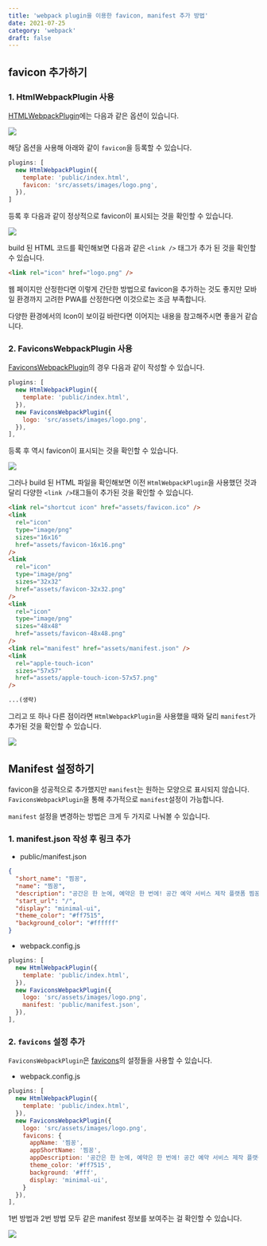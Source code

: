 ```yaml
---
title: 'webpack plugin을 이용한 favicon, manifest 추가 방법'
date: 2021-07-25
category: 'webpack'
draft: false
---
```


## favicon 추가하기

### 1. HtmlWebpackPlugin 사용

[HTMLWebpackPlugin](https://www.npmjs.com/package/html-webpack-plugin)에는 다음과 같은 옵션이 있습니다.

![](./images/favicon/html-favicon.png)

해당 옵션을 사용해 아래와 같이 `favicon`을 등록할 수 있습니다.

```js
plugins: [
  new HtmlWebpackPlugin({
    template: 'public/index.html',
    favicon: 'src/assets/images/logo.png',
  }),
]
```

등록 후 다음과 같이 정상적으로 favicon이 표시되는 것을 확인할 수 있습니다.

![](./images/favicon/favicon.png)

build 된 HTML 코드를 확인해보면 다음과 같은 `<link />` 태그가 추가 된 것을 확인할 수 있습니다.

```html
<link rel="icon" href="logo.png" />
```

웹 페이지만 산정한다면 이렇게 간단한 방법으로 favicon을 추가하는 것도 좋지만 모바일 환경까지 고려한 PWA를 산정한다면 이것으로는 조금 부족합니다.

다양한 환경에서의 Icon이 보이길 바란다면 이어지는 내용을 참고해주시면 좋을거 같습니다.

### 2. FaviconsWebpackPlugin 사용

[FaviconsWebpackPlugin](https://www.npmjs.com/package/favicons-webpack-plugin)의 경우 다음과 같이 작성할 수 있습니다.

```js
plugins: [
  new HtmlWebpackPlugin({
    template: 'public/index.html',
  }),
  new FaviconsWebpackPlugin({
    logo: 'src/assets/images/logo.png',
  }),
],
```

등록 후 역시 favicon이 표시되는 것을 확인할 수 있습니다.

![](./images/favicon/favicon.png)

그러나 build 된 HTML 파일을 확인해보면 이전 `HtmlWebpackPlugin`을 사용했던 것과 달리 다양한 `<link />`태그들이 추가된 것을 확인할 수 있습니다.

```html
<link rel="shortcut icon" href="assets/favicon.ico" />
<link
  rel="icon"
  type="image/png"
  sizes="16x16"
  href="assets/favicon-16x16.png"
/>
<link
  rel="icon"
  type="image/png"
  sizes="32x32"
  href="assets/favicon-32x32.png"
/>
<link
  rel="icon"
  type="image/png"
  sizes="48x48"
  href="assets/favicon-48x48.png"
/>
<link rel="manifest" href="assets/manifest.json" />
<link
  rel="apple-touch-icon"
  sizes="57x57"
  href="assets/apple-touch-icon-57x57.png"
/>

...(생략)
```

그리고 또 하나 다른 점이라면 `HtmlWebpackPlugin`을 사용했을 때와 달리 `manifest`가 추가된 것을 확인할 수 있습니다.

![](./images/favicon/manifest-basic.png)

## Manifest 설정하기

favicon을 성공적으로 추가했지만 `manifest`는 원하는 모양으로 표시되지 않습니다. `FaviconsWebpackPlugin`을 통해 추가적으로 `manifest`설정이 가능합니다.

`manifest` 설정을 변경하는 방법은 크게 두 가지로 나눠볼 수 있습니다.

### 1. manifest.json 작성 후 링크 추가

- public/manifest.json

```json
{
  "short_name": "찜꽁",
  "name": "찜꽁",
  "description": "공간은 한 눈에, 예약은 한 번에! 공간 예약 서비스 제작 플랫폼 찜꽁입니다!",
  "start_url": "/",
  "display": "minimal-ui",
  "theme_color": "#ff7515",
  "background_color": "#ffffff"
}
```

- webpack.config.js

```js
plugins: [
  new HtmlWebpackPlugin({
    template: 'public/index.html',
  }),
  new FaviconsWebpackPlugin({
    logo: 'src/assets/images/logo.png',
    manifest: 'public/manifest.json',
  }),
],
```

### 2. `favicons` 설정 추가

`FaviconsWebpackPlugin`은 [favicons](https://github.com/itgalaxy/favicons#usage)의 설정들을 사용할 수 있습니다.

- webpack.config.js

```js
plugins: [
  new HtmlWebpackPlugin({
    template: 'public/index.html',
  }),
  new FaviconsWebpackPlugin({
    logo: 'src/assets/images/logo.png',
    favicons: {
      appName: '찜꽁',
      appShortName: '찜꽁',
      appDescription: '공간은 한 눈에, 예약은 한 번에! 공간 예약 서비스 제작 플랫폼 찜꽁입니다!',
      theme_color: '#ff7515',
      background: '#fff',
      display: 'minimal-ui',
    }
  }),
],
```

1번 방법과 2번 방법 모두 같은 manifest 정보를 보여주는 걸 확인할 수 있습니다.

![](./images/favicon/manifest-edit.png)
